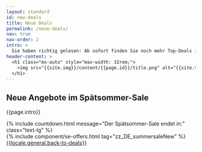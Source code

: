 ```yaml
---
layout: standard
id: new-deals
title: Neue Deals
permalink: /neue-deals/
nav: true
nav-order: 2
intro: >
  Sie haben richtig gelesen: Ab sofort finden Sie noch mehr Top-Deals in unserem Spätsommer-Sale. Buchen Sie Ihr nächstes Abenteuer jetzt zu Tiefstpreisen!
header-content: >
  <h1 class="mx-auto" style="max-width: 32rem;">
    <img src="{{site.img}}/content/{{page.id}}/title.png" alt="{{site.title}} - Neue Angebote">
  </h1>
---
```


<div class="page-padding text-textBlack content-spacing bg-white">
  <div class="mx-auto max-w-screen-lg py-20 text-center">
    <h2 class="h5">Neue Angebote im Spätsommer-Sale</h2>
    <p class="text-lg">{{page.intro}}</p>
    {% include countdown.html message="Der Spätsommer-Sale endet in:" class="text-lg" %}
  </div>
</div>

<div class="page-padding content-spacing">
  <div class="mx-auto max-w-screen-3xl pb-24">
    {% include component/se-offers.html tag="zz_DE_summersaleNew" %}
    <div class="text-center pt-12">
      <a href="{{site.baseurl}}" class="btn btn--lg">{{locale.general.back-to-deals}}</a>
    </div>
  </div>
</div>
